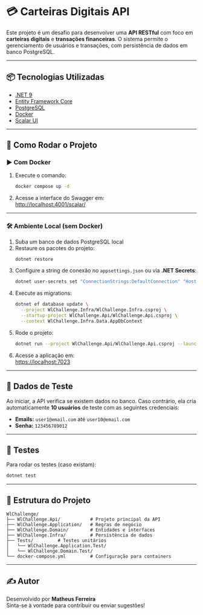 # 💳 Carteiras Digitais API

Este projeto é um desafio para desenvolver uma **API RESTful** com foco em **carteiras digitais** e **transações
financeiras**. O sistema permite o gerenciamento de usuários e transações, com persistência de dados em banco
PostgreSQL.

---

## 📦 Tecnologias Utilizadas

- [.NET 9](https://dotnet.microsoft.com/)
- [Entity Framework Core](https://learn.microsoft.com/ef/core/)
- [PostgreSQL](https://www.postgresql.org/)
- [Docker](https://www.docker.com/)
- [Scalar UI](https://scalar.com/)

---

## 🚀 Como Rodar o Projeto

### ▶️ Com Docker

1. Execute o comando:
   ```bash
   docker compose up -d
   ```
2. Acesse a interface do Swagger em:  
   [http://localhost:4001/scalar/](http://localhost:4001/scalar/)

---

### 🛠️ Ambiente Local (sem Docker)

1. Suba um banco de dados PostgreSQL local
2. Restaure os pacotes do projeto:
   ```bash
   dotnet restore
   ```
3. Configure a string de conexão no `appsettings.json` ou via **.NET Secrets**:
   ```bash
   dotnet user-secrets set "ConnectionStrings:DefaultConnection" "Host=localhost;Database=wl_challenge;Username=seu_usuario;Password=sua_senha"
   ```
4. Execute as migrations:
   ```bash
   dotnet ef database update \
     --project WlChallenge.Infra/WlChallenge.Infra.csproj \
     --startup-project WlChallenge.Api/WlChallenge.Api.csproj \
     --context WlChallenge.Infra.Data.AppDbContext
   ```
5. Rode o projeto:
   ```bash
   dotnet run --project WlChallenge.Api/WlChallenge.Api.csproj --launch-profile https
   ```
6. Acesse a aplicação em:  
   [https://localhost:7023](https://localhost:7023)

---

## 👥 Dados de Teste

Ao iniciar, a API verifica se existem dados no banco. Caso contrário, ela cria automaticamente **10 usuários** de teste
com as seguintes credenciais:

- **Emails:** `user1@email.com` até `user10@email.com`
- **Senha:** `123456789012`

---

## 🧪 Testes

Para rodar os testes (caso existam):

```bash
dotnet test
```

---

## 📁 Estrutura do Projeto

```
WlChallenge/
├── WlChallenge.Api/           # Projeto principal da API
├── WlChallenge.Application/   # Regras de negócio
├── WlChallenge.Domain/        # Entidades e interfaces
├── WlChallenge.Infra/         # Persistência de dados
├── Tests/         # Testes unitários 
│   └── WlChallenge.Application.Test/
│   └── WlChallenge.Domain.Test/
└── docker-compose.yml         # Configuração para containers
```

---

## ✍️ Autor

Desenvolvido por **Matheus Ferreira**  
Sinta-se à vontade para contribuir ou enviar sugestões!